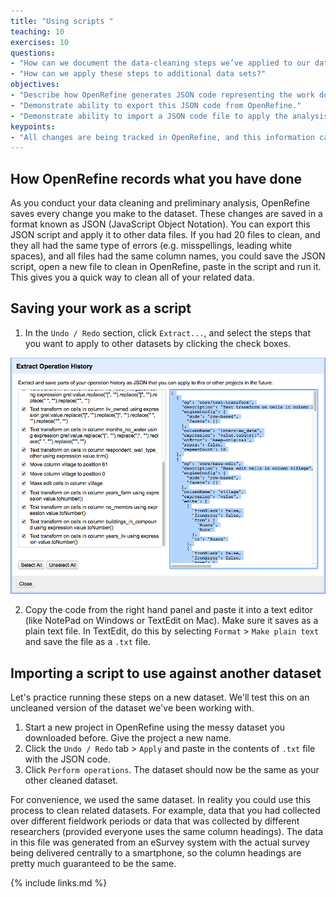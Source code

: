 ```yaml
---
title: "Using scripts "
teaching: 10
exercises: 10
questions:
- "How can we document the data-cleaning steps we’ve applied to our data?"
- "How can we apply these steps to additional data sets?"
objectives:
- "Describe how OpenRefine generates JSON code representing the work done in an analysis session."
- "Demonstrate ability to export this JSON code from OpenRefine."
- "Demonstrate ability to import a JSON code file to apply the analysis to another dataset."
keypoints:
- "All changes are being tracked in OpenRefine, and this information can be used for scripts for future analyses or reproducing an analysis."
---
```


## How OpenRefine records what you have done

As you conduct your data cleaning and preliminary analysis, OpenRefine saves every change you make to the dataset. These
changes are saved in a format known as JSON (JavaScript Object Notation). You can export this JSON script and apply it to other data files. If you had 20 files to clean, and they all had the same type of errors (e.g. misspellings, leading white spaces), and all
files had the same column names, you could save the JSON script, open a new file to clean in OpenRefine, paste in the script and run it.
This gives you a quick way to clean all of your related data.

## Saving your work as a script

1. In the `Undo / Redo` section, click `Extract...`, and select the steps that you want to apply to other datasets by clicking the check boxes.

![History](../fig/history.png)

2. Copy the code from the right hand panel and paste it into a text editor (like NotePad on Windows or TextEdit on Mac). Make sure it saves as a plain text file. In TextEdit, do this by selecting `Format` > `Make plain text` and save the file as a `.txt` file.

## Importing a script to use against another dataset

Let's practice running these steps on a new dataset. We'll test this on an uncleaned version of the dataset we've been working with.

1. Start a new project in OpenRefine using the messy dataset you downloaded before. Give the project a new name.  
2. Click the `Undo / Redo` tab > `Apply` and paste in the contents of `.txt` file with the JSON code.
3. Click `Perform operations`. The dataset should now be the same as your other cleaned dataset.

For convenience, we used the same dataset. In reality you could use this process to clean related datasets. For example, data that you had collected over different fieldwork periods or data that was collected by different researchers (provided everyone uses the same column headings). The data in this file was generated from an eSurvey system with the actual survey being delivered centrally to a smartphone, so the column headings are pretty much guaranteed to be the same.

{% include links.md %}
